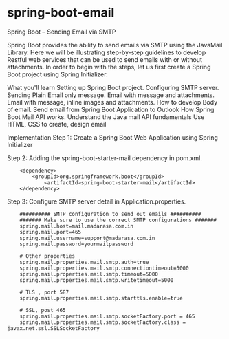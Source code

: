 # spring-boot-email
Spring Boot – Sending Email via SMTP

Spring Boot provides the ability to send emails via SMTP using the JavaMail Library. Here we will be illustrating step-by-step guidelines to develop Restful web services that can be used to send emails with or without attachments. In order to begin with the steps, let us first create a Spring Boot project using Spring Initializer.

What you'll learn
Setting up Spring Boot project.
Configuring SMTP server.
Sending Plain Email only message.
Email with message and attachments.
Email with message, inline images and attachments.
How to develop Body of email.
Send email from Spring Boot Application to Outlook
How Spring Boot Mail API works.
Understand the Java mail API fundamentals
Use HTML, CSS to create, design email


Implementation
Step 1: Create a Spring Boot Web Application using Spring Initializer 

Step 2: Adding the spring-boot-starter-mail dependency in pom.xml.

        <dependency>
            <groupId>org.springframework.boot</groupId>
                <artifactId>spring-boot-starter-mail</artifactId>
        </dependency>
                        
Step 3: Configure SMTP server detail in Application.properties.

                            
        ########## SMTP configuration to send out emails ##########
        ####### Make sure to use the correct SMTP configurations #######
        spring.mail.host=mail.madarasa.com.in
        spring.mail.port=465
        spring.mail.username=support@madarasa.com.in
        spring.mail.password=yourmailpassword
        
        # Other properties
        spring.mail.properties.mail.smtp.auth=true
        spring.mail.properties.mail.smtp.connectiontimeout=5000
        spring.mail.properties.mail.smtp.timeout=5000
        spring.mail.properties.mail.smtp.writetimeout=5000
        
        # TLS , port 587
        spring.mail.properties.mail.smtp.starttls.enable=true
        
        # SSL, post 465
        spring.mail.properties.mail.smtp.socketFactory.port = 465
        spring.mail.properties.mail.smtp.socketFactory.class = javax.net.ssl.SSLSocketFactory


